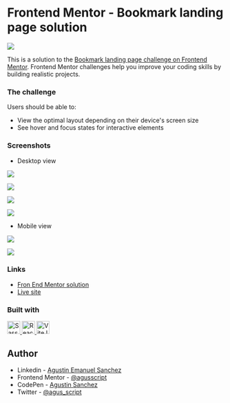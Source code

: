 # Frontend Mentor - Bookmark landing page solution

![](src/assets/screenshots/desktop-preview.jpg)

This is a solution to the [Bookmark landing page challenge on Frontend Mentor](https://www.frontendmentor.io/challenges/bookmark-landing-page-5d0b588a9edda32581d29158). Frontend Mentor challenges help you improve your coding skills by building realistic projects.

### The challenge

Users should be able to:

- View the optimal layout depending on their device's screen size
- See hover and focus states for interactive elements

### Screenshots

- Desktop view

![](src/assets/screenshots/desktop-active-states.jpg)

![](src/assets/screenshots/tab-2-design.jpg)

![](src/assets/screenshots/tab-3-design.jpg)

![](src/assets/screenshots/modal-message.png)

- Mobile view

![](src/assets/screenshots/mobile-design.jpg)

![](src/assets/screenshots/mobile-active-nav.jpg)

### Links

- [Fron End Mentor solution](https://www.frontendmentor.io/solutions/bookmark-landing-page-solution-react-klbB93lw3M)
- [Live site](https://bookmark-landing-page-react.vercel.app/)

### Built with

<p>
  <a href="https://sass-lang.com/">
  <img src="https://img.shields.io/badge/-Sass-ff69b4?style=flat-square&logo=SASS&logoColor=white" height="30" alt="Sass"/>
 </a>
  <a href="https://react.dev/blog/2023/03/16/introducing-react-dev">
  <img src="https://img.shields.io/badge/-React-17A1E6?style=flat-square&logo=react&logoColor=white" height="30" alt="React"/>
 </a>
  <a href="https://vitejs.dev/">
  <img src="https://img.shields.io/badge/-ViteJS-purple?style=flat-square&logo=Vite&logoColor=white" height="30" alt="ViteJs"/>
 </a>
</p>

## Author

- Linkedin - [Agustin Emanuel Sanchez](https://www.linkedin.com/in/agustin-emanuel-sanchez-4b2807240/)
- Frontend Mentor - [@agusscript](https://www.frontendmentor.io/profile/agusscript)
- CodePen - [Agustin Sanchez](https://codepen.io/agusscript)
- Twitter - [@agus_script](https://twitter.com/agus_script)
